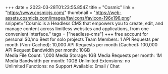 +++
date = 2023-03-28T01:23:55.854Z
title = "Cosmic"
link = "https://www.cosmicjs.com/"
thumbnail = "https://web-assets.cosmicjs.com/images/favicons/favicon-196x196.png"
snippet="Cosmic is a Headless CMS that empowers you to create, edit, and manage content across limitless websites and applications, from one convenient interface."
tags = ["headless-cms"]
+++
free account for personal $0/mo
Best for solo projects
Team Members: 1
API Requests per month (Non-Cached): 10,000
API Requests per month (Cached): 100,000
API Request Bandwidth per month: 10GB	
Media File Count: 1,000
Media Storage: 1GB
Media Requests per month: 1M
Media Bandwidth per month: 10GB	
Unlimited Extensions: no  	
Unlimited Functions: no
Support Available: Email / Chat
